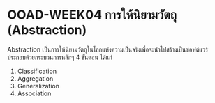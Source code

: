 # OOAD-WEEK04 การให้นิยามวัตถุ (Abstraction)
Abstraction เป็นการให้นิยามวัตถุในโลกแห่งความเป็นจริงเพื่อจะนำไปสร้างเป็นซอฟต์แวร์ ประกอบด้วยกระบวนการหลักๆ 4 ขั้นตอน ได้แก่

1. Classification
1. Aggregation
1. Generalization
1. Association





